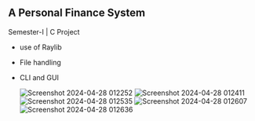 A Personal Finance System
--------------------------

Semester-I | C Project
- use of Raylib
- File handling
- CLI and GUI

  ![Screenshot 2024-04-28 012252](https://github.com/yurisha-bajracharya/Sikkaa/assets/85471798/c97e52fc-651d-4418-90a2-593e927afb1e)
![Screenshot 2024-04-28 012411](https://github.com/yurisha-bajracharya/Sikkaa/assets/85471798/f2f2d7a0-cf6c-4510-a0f6-1db15fd58987)
![Screenshot 2024-04-28 012535](https://github.com/yurisha-bajracharya/Sikkaa/assets/85471798/8b358a71-8b5c-4ff5-bf67-e288b26d0bd4)
![Screenshot 2024-04-28 012607](https://github.com/yurisha-bajracharya/Sikkaa/assets/85471798/45570cd9-f50a-45a8-aabd-b997b04e9560)
![Screenshot 2024-04-28 012636](https://github.com/yurisha-bajracharya/Sikkaa/assets/85471798/926852ba-a477-45f1-819d-9bd4b6bb19e7)
